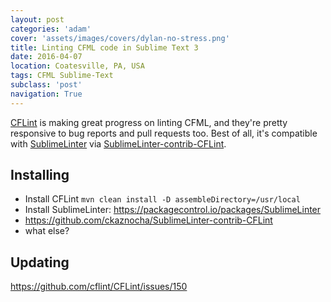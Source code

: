```yaml
---
layout: post
categories: 'adam'
cover: 'assets/images/covers/dylan-no-stress.png'
title: Linting CFML code in Sublime Text 3
date: 2016-04-07
location: Coatesville, PA, USA
tags: CFML Sublime-Text
subclass: 'post'
navigation: True
---
```


[CFLint](https://github.com/cflint/CFLint) is making great progress on linting CFML, and they're pretty responsive to bug reports and pull requests too. Best of all, it's compatible with [SublimeLinter](https://packagecontrol.io/packages/SublimeLinter) via [SublimeLinter-contrib-CFLint](https://github.com/ckaznocha/SublimeLinter-contrib-CFLint).

## Installing

- Install CFLint `mvn clean install -D assembleDirectory=/usr/local`
- Install SublimeLinter: https://packagecontrol.io/packages/SublimeLinter
- https://github.com/ckaznocha/SublimeLinter-contrib-CFLint
- what else?

## Updating

https://github.com/cflint/CFLint/issues/150
